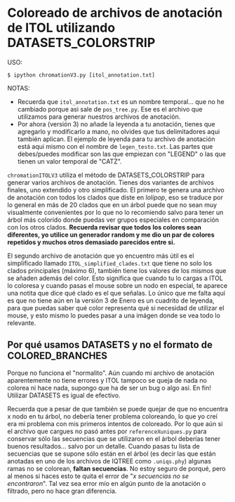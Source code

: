 # Coloreado de archivos de anotación de ITOL utilizando DATASETS_COLORSTRIP

USO:

`$ ipython chromationV3.py [itol_annotation.txt]`

NOTAS:

- Recuerda que `itol_annotation.txt` es un nombre temporal... que no he cambiado porque asi sale de `pos_tree.py`. Ese es el archivo que utilizamos para generar nuestros archivos de anotación.
- Por ahora (versión 3) no añade la leyenda a tu anotación, tienes que agregarlo y modificarlo a mano, no olvides que tus delimitadores aqui también aplican. El ejemplo de leyenda para tu archivo de anotación está aqui mismo con el nombre de `legen_testo.txt`. Las partes que debes/puedes modificar son las que empiezan con "LEGEND" o las que tienen un valor temporal de "CATZ".


`chromationITOLV3` utiliza el método de DATASETS_COLORSTRIP para generar varios archivos de anotación. Tienes dos variantes de archivos finales, uno extendido y otro simplificado. El primero te genera una archivo de anotación con todos los clados que diste en _lolipop_, eso se traduce por lo general en más de 20 clados que en un árbol puede que no sean muy visualmente convenientes por lo que no lo recomiendo salvo para tener un árbol más colorido donde puedas ver grupos especiales en comparación con los otros clados. **Recuerda revisar que todos los colores sean diferentes, yo utilice un generador random y me dio un par de colores repetidos y muchos otros demasiado parecidos entre si.**

El segundo archivo de anotación que yo encuentro más útil es el simplificado llamado `ITOL_simplified_clades.txt` que tiene no solo los clados principales (máximo 6), también tiene los valores de los mismos que se añaden además del color. Esto significa que cuando tu lo cargas a ITOL lo coloresa y cuando pasas el mouse sobre un nodo en especial, te aparece una notita que dice qué clado es el que señalas. Lo único que me falta aquí es que no tiene aún en la versión 3 de Enero es un cuadrito de leyenda, para que puedas saber qué color representa qué si necesidad de utilizar el mouse, y esto mismo lo puedes pasar a una imágen donde se vea todo lo relevante.

## Por qué usamos DATASETS y no el formato de COLORED_BRANCHES

Porque no funciona el "normalito". Aún cuando mi archivo de anotación aparentemente no tiene errores y ITOL tampoco se queja de nada no colorea ni hace nada, supongo que ha de ser un bug o algo así. En fin! Utilizar DATASETS es igual de efectivo.

Recuerda que a pesar de que también se puede quejar de que no encuentra x nodo en tu árbol, no debería tener problema coloreando, lo que yo creí era mi problema con mis primeros intentos de coloreado. Por lo que aún si el archivo que cargues no pasó antes por `referenceXuniques.py` para conservar sólo las secuencias que se utilizaron en el árbol deberías tener buenos resultados... salvo por un detalle. Cuando pasas tu lista de secuencias que se supone sólo están en el árbol (es decir las que están anotadas en uno de los archivos de IQTREE como `.uniqs.phy`) algunas ramas no se colorean, **faltan secuencias**. No estoy seguro de porqué, pero al menos si haces esto te quita el error de "_x secuencias no se encontraron_". Tal vez sea error mío en algún punto de la anotación o filtrado, pero no hace gran diferencia.
